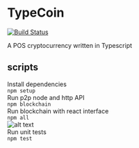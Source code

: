 # TypeCoin

[![Build Status](https://travis-ci.com/SC4RECOIN/TypeCoin.svg?token=d3A7dM8RkmrqdA4Ky1Zy&branch=master)](https://travis-ci.com/SC4RECOIN/TypeCoin)

A POS cryptocurrency written in Typescript

## scripts

Install dependencies  
```npm setup```  
Run p2p node and http API  
```npm blockchain```  
Run blockchain with react interface  
```npm all```  
![alt text](docs/interface.png)  
Run unit tests  
```npm test```  
